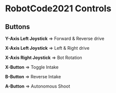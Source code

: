 # RobotCode2021 Controls

<!-- ![Controller Format](https://github.com/cavineers/RobotCode2021/blob/master/controller_mapped.png) -->

## Buttons

**Y-Axis Left Joystick** => Forward & Reverse drive

**X-Axis Left Joystick** => Left & Right drive

**X-Axis Right Joystick** => Bot Rotation

**X-Button** => Toggle Intake

**B-Button** => Reverse Intake

**A-Button** => Autonomous Shoot
